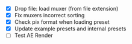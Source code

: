 - [x] Drop file: load muxer (from file extension)
- [x] Fix muxers incorrect sorting
- [x] Check pix format when loading preset
- [x] Update example presets and internal presets
- [ ] Test AE Render
